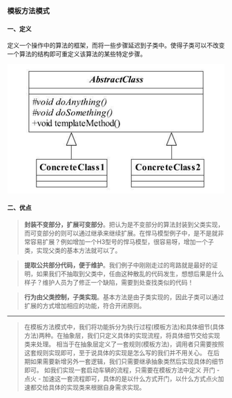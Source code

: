 ### 模板方法模式

#### 一、定义
定义一个操作中的算法的框架，而将一些步骤延迟到子类中。使得子类可以不改变一个算法的结构即可重定义该算法的某些特定步骤。

![](./src/img/模板方法模式UML.png)

#### 二、优点
>  **封装不变部分，扩展可变部分**。把认为是不变部分的算法封装到父类实现，而可变部分的则可以通过继承来继续扩展。在悍马模型例子中，是不是就非常容易扩展？例如增加一个H3型号的悍马模型，很容易呀，增加一个子类，实现父类的基本方法就可以了。

> **提取公共部分代码，便于维护**。我们例子中刚刚走过的弯路就是最好的证明，如果我们不抽取到父类中，任由这种散乱的代码发生，想想后果是什么样子？维护人员为了修正一个缺陷，需要到处查找类似的代码！

> **行为由父类控制，子类实现**。基本方法是由子类实现的，因此子类可以通过扩展的方式增加相应的功能，符合开闭原则。

----
> 在模板方法模式中，我们将功能拆分为执行过程(模板方法)和具体细节(具体方法)两种。在抽象层，我们只定义具体的实现流程，将具体细节交给实现类来处理。
> 相当于在抽象层定义了一套规则(模板方法)，调用者只需要按照这套规则实现即可，至于说具体的实现是怎么写的我们并不用关心。
> 在后期如果需要新增另外一套逻辑，我们只需要继承抽象类然后实现具体的细节即可。
> 如我们实现一套启动车辆的流程，只需要在模板方法中定义 开门 - 点火 - 加速这一套流程即可，具体的是以什么方式开门，以什么方式点火加速都交给具体的实现类来根据自身需求实现。




